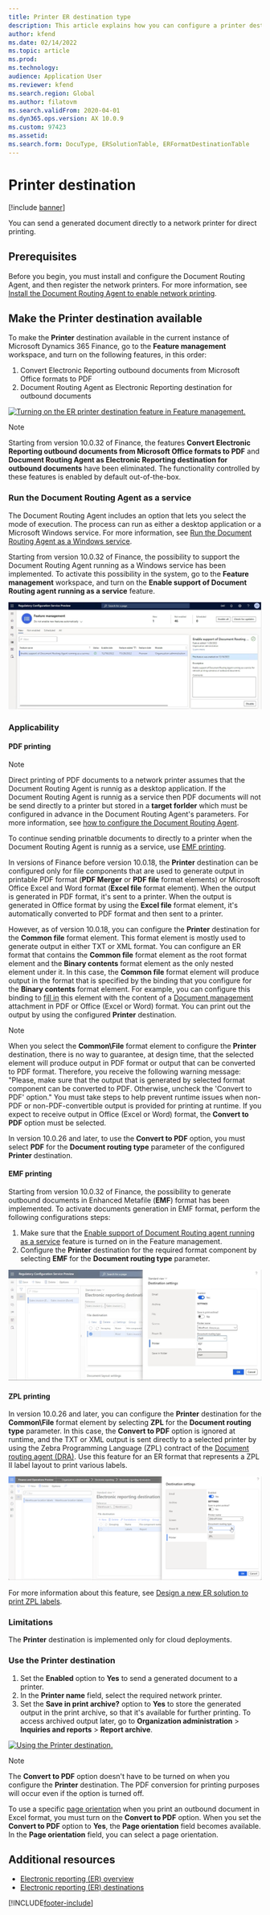 ```yaml
---
title: Printer ER destination type
description: This article explains how you can configure a printer destination for each FOLDER or FILE component of an Electronic reporting (ER) format.
author: kfend
ms.date: 02/14/2022
ms.topic: article
ms.prod: 
ms.technology: 
audience: Application User
ms.reviewer: kfend
ms.search.region: Global
ms.author: filatovm
ms.search.validFrom: 2020-04-01
ms.dyn365.ops.version: AX 10.0.9
ms.custom: 97423
ms.assetid: 
ms.search.form: DocuType, ERSolutionTable, ERFormatDestinationTable
---
```


# <a name="PrinterDestinationType"></a>Printer destination

[!include [banner](../includes/banner.md)]

You can send a generated document directly to a network printer for direct printing.

## Prerequisites

Before you begin, you must install and configure the Document Routing Agent, and then register the network printers. For more information, see [Install the Document Routing Agent to enable network printing](./install-document-routing-agent.md).

## Make the Printer destination available

To make the **Printer** destination available in the current instance of Microsoft Dynamics 365 Finance, go to the **Feature management** workspace, and turn on the following features, in this order:

1. Convert Electronic Reporting outbound documents from Microsoft Office formats to PDF
2. Document Routing Agent as Electronic Reporting destination for outbound documents

[![Turning on the ER printer destination feature in Feature management.](./media/ER_Destinations-EnablePrinterDestinationFeature.png)](./media/ER_Destinations-EnablePrinterDestinationFeature.png)

> [!NOTE]
> Starting from version 10.0.32 of Finance, the features **Convert Electronic Reporting outbound documents from Microsoft Office formats to PDF** and **Document Routing Agent as Electronic Reporting destination for outbound documents** have been eliminated. The functionality controlled by these features is enabled by default out-of-the-box.

### Run the Document Routing Agent as a service

The Document Routing Agent includes an option that lets you select the mode of execution. The process can run as either a desktop application or a Microsoft Windows service. For more information, see [Run the Document Routing Agent as a Windows service](run-document-routing-agent-as-windows-service.md).

<a name="DRAservice"></a>Starting from version 10.0.32 of Finance, the possibility to support the Document Routing Agent running as a Windows service has been implemented. To activate this possibility in the system, go to the **Feature management** workspace, and turn on the **Enable support of Document Routing agent running as a service** feature.

[![Enable support of Document Routing agent running as a service.](./media/ER_Destinations-EnableDRAasService.jpg)](./media/ER_Destinations-EnableDRAasService.jpg)

### Applicability

#### PDF printing

> [!NOTE]
> Direct printing of PDF documents to a network printer assumes that the Document Routing Agent is runnig as a desktop application. If the Document Routing Agent is runnig as a service then PDF documents will not be send directly to a printer but stored in a **target forlder** which must be configured in advance in the Document Routing Agent's parameters. For more information, see [how to configure the Document Routing Agent](run-document-routing-agent-as-windows-service.md#update-the-execution-mode-for-the-document-routing-agent).
>
> To continue sending prinatble documents to directly to a printer when the Document Routing Agent is runnig as a service, use [EMF printing](#EMFprinting).

In versions of Finance before version 10.0.18, the **Printer** destination can be configured only for file components that are used to generate output in printable PDF format (**PDF Merger** or **PDF file** format elements) or Microsoft Office Excel and Word format (**Excel file** format element). When the output is generated in PDF format, it's sent to a printer. When the output is generated in Office format by using the **Excel file** format element, it's automatically converted to PDF format and then sent to a printer.

However, as of version 10.0.18, you can configure the **Printer** destination for the **Common file** format element. This format element is mostly used to generate output in either TXT or XML format. You can configure an ER format that contains the **Common file** format element as the root format element and the **Binary contents** format element as the only nested element under it. In this case, the **Common file** format element will produce output in the format that is specified by the binding that you configure for the **Binary contents** format element. For example, you can configure this binding to [fill in](tasks/er-document-management-files-5.md#modify-the-format-to-populate-attachments-into-generating-messages-in-binary-format) this element with the content of a [Document management](../../fin-ops/organization-administration/configure-document-management.md) attachment in PDF or Office (Excel or Word) format. You can print out the output by using the configured **Printer** destination. 

> [!NOTE]
> When you select the **Common\\File** format element to configure the **Printer** destination, there is no way to guarantee, at design time, that the selected element will produce output in PDF format or output that can be converted to PDF format. Therefore, you receive the following warning message: "Please, make sure that the output that is generated by selected format component can be converted to PDF. Otherwise, uncheck the 'Convert to PDF' option." You must take steps to help prevent runtime issues when non-PDF or non-PDF-convertible output is provided for printing at runtime. If you expect to receive output in Office (Excel or Word) format, the **Convert to PDF** option must be selected.
>
> In version 10.0.26 and later, to use the **Convert to PDF** option, you must select **PDF** for the **Document routing type** parameter of the configured **Printer** destination.

#### <a name="EMFprinting"></a>EMF printing

Starting from version 10.0.32 of Finance, the possibility to generate outbound documents in Enhanced Metafile (**EMF**) format has been implemented.
To activate documents generation in EMF format, perform the following configurations steps:
  
1. Make sure that the [Enable support of Document Routing agent running as a service](#DRAservice) feature is turned on in the Feature management.
2. Configure the **Printer** destination for the required format component by selecting **EMF** for the **Document routing type** parameter.
  
  [![Configure EMF file generation.](./media/ER_Destinations-EMF.jpg)](./media/ER_Destinations-EMF.jpg)
  
#### ZPL printing

In version 10.0.26 and later, you can configure the **Printer** destination for the **Common\\File** format element by selecting **ZPL** for the **Document routing type** parameter. In this case, the **Convert to PDF** option is ignored at runtime, and the TXT or XML output is sent directly to a selected printer by using the Zebra Programming Language (ZPL) contract of the [Document routing agent (DRA)](install-document-routing-agent.md). Use this feature for an ER format that represents a ZPL II label layout to print various labels.

[![Setting the Document routing type parameter in the Destination settings dialog box.](./media/ER_Destinations-SetDocumentRoutingType.png)](./media/ER_Destinations-SetDocumentRoutingType.png)

For more information about this feature, see [Design a new ER solution to print ZPL labels](er-design-zpl-labels.md).

### Limitations

The **Printer** destination is implemented only for cloud deployments.

### Use the Printer destination

1. Set the **Enabled** option to **Yes** to send a generated document to a printer.
2. In the **Printer name** field, select the required network printer.
3. Set the **Save in print archive?** option to **Yes** to store the generated output in the print archive, so that it's available for further printing. To access archived output later, go to **Organization administration** \> **Inquiries and reports** \> **Report archive**.

[![Using the Printer destination.](./media/ER_Destinations-PrinterDestination.png)](./media/ER_Destinations-PrinterDestination.png)

> [!NOTE]
> The **Convert to PDF** option doesn't have to be turned on when you configure the **Printer** destination. The PDF conversion for printing purposes will occur even if the option is turned off.

To use a specific [page orientation](electronic-reporting-destinations.md#SelectPdfPageOrientation) when you print an outbound document in Excel format, you must turn on the **Convert to PDF** option. When you set the **Convert to PDF** option to **Yes**, the **Page orientation** field becomes available. In the **Page orientation** field, you can select a page orientation.

## Additional resources

- [Electronic reporting (ER) overview](general-electronic-reporting.md)
- [Electronic reporting (ER) destinations](electronic-reporting-destinations.md)


[!INCLUDE[footer-include](../../../includes/footer-banner.md)]
